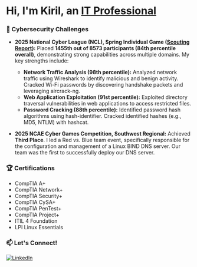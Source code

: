 # Hi, I'm Kiril, an [IT Professional](https://www.linkedin.com/in/kiril-gavrilyuk/)

### 🚀 Cybersecurity Challenges
* **2025 National Cyber League (NCL), Spring Individual Game ([Scouting Report](https://cyberskyline.com/report/M2WX7H9PTVYN)):** Placed **1455th out of 8573 participants (84th percentile overall)**, demonstrating strong capabilities across multiple domains. My key strengths include:
    * **Network Traffic Analysis (98th percentile):** Analyzed network traffic using Wireshark to identify malicious and benign activity. Cracked Wi-Fi passwords by discovering handshake packets and leveraging aircrack-ng.
    * **Web Application Exploitation (91st percentile):** Exploited directory traversal vulnerabilities in web applications to access restricted files.
    * **Password Cracking (88th percentile):** Identified password hash algorithms using hash-identifier. Cracked identified hashes (e.g., MD5, NTLM) with hashcat.

* **2025 NCAE Cyber Games Competition, Southwest Regional:** Achieved **Third Place**. I led a Red vs. Blue team event, specifically responsible for the configuration and management of a Linux BIND DNS server. Our team was the first to successfully deploy our DNS server.

### 🏆 Certifications
* CompTIA A+
* CompTIA Network+
* CompTIA Security+
* CompTIA CySA+
* CompTIA PenTest+
* CompTIA Project+
* ITIL 4 Foundation
* LPI Linux Essentials

### 📫 Let's Connect!
[![LinkedIn](https://img.shields.io/badge/LinkedIn-blue?style=for-the-badge&logo=linkedin)](https://www.linkedin.com/in/kiril-gavrilyuk/)
<!--
**DropsThose/DropsThose** is a ✨ _special_ ✨ repository because its `README.md` (this file) appears on your GitHub profile.

Here are some ideas to get you started:

- 🔭 I’m currently working on ...
- 🌱 I’m currently learning ...
- 👯 I’m looking to collaborate on ...
- 🤔 I’m looking for help with ...
- 💬 Ask me about ...
- 📫 How to reach me: ...
- 😄 Pronouns: ...
- ⚡ Fun fact: ...
-->
